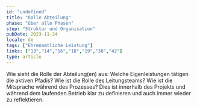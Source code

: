 ```yaml
---
id: "undefined"
title: "Rolle Abteilung"
phase: "über alle Phasen"
step: "Struktur und Organisation"
pubDate: 2023-11-24
locale: de
tags: ["Ehrenamtliche Leistung"]
links: ["13","14","16","18","19","38","42"]
type: article
---
```


Wie sieht die Rolle der Abteilung(en) aus: Welche Eigenleistungen tätigen die aktiven Pfadis? Wie ist die Rolle des Leitungsteams? Wie ist die Mitsprache während des Prozesses? Dies ist innerhalb des Projekts und während dem laufenden Betrieb klar zu definieren und auch immer wieder zu reflektieren.
